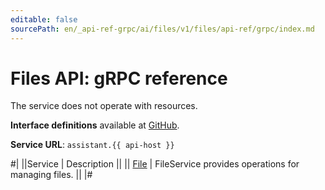 ```yaml
---
editable: false
sourcePath: en/_api-ref-grpc/ai/files/v1/files/api-ref/grpc/index.md
---
```


# Files API: gRPC reference

The service does not operate with resources.

**Interface definitions** available at [GitHub](https://github.com/yandex-cloud/cloudapi/tree/master/yandex/cloud/ai/files/v1).

**Service URL**: `assistant.{{ api-host }}`

#|
||Service | Description ||
|| [File](File/index.md) | FileService provides operations for managing files. ||
|#